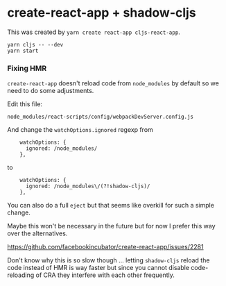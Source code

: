 # create-react-app + shadow-cljs

This was created by `yarn create react-app cljs-react-app`.

```
yarn cljs -- --dev
yarn start
```

### Fixing HMR

`create-react-app` doesn't reload code from `node_modules` by default so we need to do some adjustments.

Edit this file:
```
node_modules/react-scripts/config/webpackDevServer.config.js
```

And change the `watchOptions.ignored` regexp from
```
    watchOptions: {
      ignored: /node_modules/
    },
```
to
```
    watchOptions: {
      ignored: /node_modules\/(?!shadow-cljs)/
    },
```

You can also do a full `eject` but that seems like overkill for such a simple change.

Maybe this won't be necessary in the future but for now I prefer this way over the alternatives.

https://github.com/facebookincubator/create-react-app/issues/2281

Don't know why this is so slow though ... letting `shadow-cljs` reload the code instead of HMR is way faster but since you cannot disable code-reloading of CRA they interfere with each other frequently.